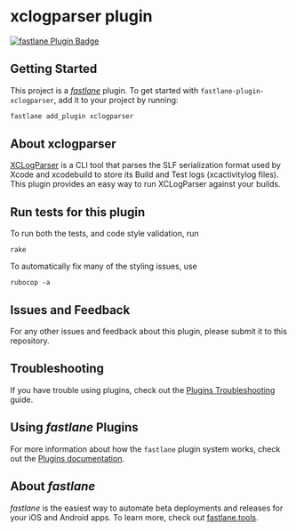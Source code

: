 # xclogparser plugin

[![fastlane Plugin Badge](https://rawcdn.githack.com/fastlane/fastlane/master/fastlane/assets/plugin-badge.svg)](https://rubygems.org/gems/fastlane-plugin-xclogparser)

## Getting Started

This project is a [_fastlane_](https://github.com/fastlane/fastlane) plugin. To get started with `fastlane-plugin-xclogparser`, add it to your project by running:

```bash
fastlane add_plugin xclogparser
```

## About xclogparser

[XCLogParser](https://github.com/spotify/XCLogParser) is a CLI tool that parses the SLF serialization format used by Xcode and xcodebuild to store its Build and Test logs (xcactivitylog files). This plugin provides an easy way to run XCLogParser against your builds.

## Run tests for this plugin

To run both the tests, and code style validation, run

```
rake
```

To automatically fix many of the styling issues, use
```
rubocop -a
```

## Issues and Feedback

For any other issues and feedback about this plugin, please submit it to this repository.

## Troubleshooting

If you have trouble using plugins, check out the [Plugins Troubleshooting](https://docs.fastlane.tools/plugins/plugins-troubleshooting/) guide.

## Using _fastlane_ Plugins

For more information about how the `fastlane` plugin system works, check out the [Plugins documentation](https://docs.fastlane.tools/plugins/create-plugin/).

## About _fastlane_

_fastlane_ is the easiest way to automate beta deployments and releases for your iOS and Android apps. To learn more, check out [fastlane.tools](https://fastlane.tools).
